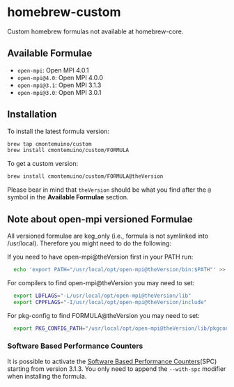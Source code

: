 # homebrew-custom
Custom homebrew formulas not available at homebrew-core.

## Available Formulae
* `open-mpi`: Open MPI 4.0.1
* `open-mpi@4.0`: Open MPI 4.0.0
* `open-mpi@3.1`: Open MPI 3.1.3
* `open-mpi@3.0`: Open MPI 3.0.1

## Installation

To install the latest formula version:
```bash
brew tap cmontemuino/custom
brew install cmontemuino/custom/FORMULA
```

To get a custom version:
```bash
brew install cmontemuino/custom/FORMULA@theVersion
```

Please bear in mind that `theVersion` should be what you find after the `@` symbol in the **Available Formulae** section.

## Note about open-mpi versioned Formulae
All versioned formulae are keg_only (i.e., formula is not symlinked into /usr/local). Therefore you might need to do the following:

If you need to have open-mpi@theVersion first in your PATH run:
```bash
  echo 'export PATH="/usr/local/opt/open-mpi@theVersion/bin:$PATH"' >> ~/.bash_profile
```

For compilers to find open-mpi@theVersion you may need to set:
```bash
  export LDFLAGS="-L/usr/local/opt/open-mpi@theVersion/lib"
  export CPPFLAGS="-I/usr/local/opt/open-mpi@theVersion/include"
```
For pkg-config to find FORMULA@theVersion you may need to set:
```bash
  export PKG_CONFIG_PATH="/usr/local/opt/open-mpi@theVersion/lib/pkgconfig"
```

### Software Based Performance Counters
It is possible to activate the [Software Based Performance Counters][spc](SPC) starting from version 3.1.3. You only need to append the `--with-spc` modifier when installing the formula.

[spc]: https://github.com/davideberius/ompi/wiki/How-to-Use-Software-Based-Performance-Counters-(SPCs)-in-Open-MPI

